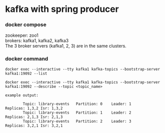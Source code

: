 # kafka with spring producer

### docker compose

zookeeper: zoo1 </br>
brokers: kafka1, kafka2, kafka3 </br>
The 3 broker servers (kafka1, 2, 3) are in the same clusters.

### docker command

```
docker exec --interactive --tty kafka1 kafka-topics --bootstrap-server kafka1:19092 --list

docker exec --interactive --tty kafka1 kafka-topics --bootstrap-server kafka1:19092 --describe --topic <topic_name>

example output:

        Topic: library-events   Partition: 0    Leader: 1       Replicas: 1,3,2 Isr: 1,3,2
        Topic: library-events   Partition: 1    Leader: 2       Replicas: 2,1,3 Isr: 2,1,3
        Topic: library-events   Partition: 2    Leader: 3       Replicas: 3,2,1 Isr: 3,2,1

```
